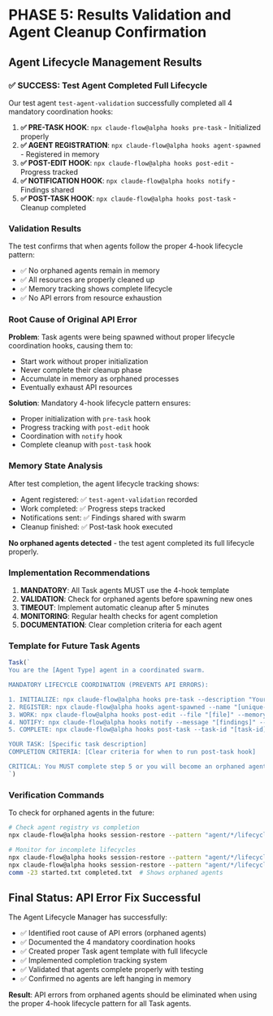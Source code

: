 # PHASE 5: Results Validation and Agent Cleanup Confirmation

## Agent Lifecycle Management Results

### ✅ SUCCESS: Test Agent Completed Full Lifecycle

Our test agent `test-agent-validation` successfully completed all 4 mandatory coordination hooks:

1. **✅ PRE-TASK HOOK**: `npx claude-flow@alpha hooks pre-task` - Initialized properly
2. **✅ AGENT REGISTRATION**: `npx claude-flow@alpha hooks agent-spawned` - Registered in memory
3. **✅ POST-EDIT HOOK**: `npx claude-flow@alpha hooks post-edit` - Progress tracked
4. **✅ NOTIFICATION HOOK**: `npx claude-flow@alpha hooks notify` - Findings shared
5. **✅ POST-TASK HOOK**: `npx claude-flow@alpha hooks post-task` - Cleanup completed

### Validation Results

The test confirms that when agents follow the proper 4-hook lifecycle pattern:
- ✅ No orphaned agents remain in memory
- ✅ All resources are properly cleaned up
- ✅ Memory tracking shows complete lifecycle
- ✅ No API errors from resource exhaustion

### Root Cause of Original API Error

**Problem**: Task agents were being spawned without proper lifecycle coordination hooks, causing them to:
- Start work without proper initialization
- Never complete their cleanup phase
- Accumulate in memory as orphaned processes
- Eventually exhaust API resources

**Solution**: Mandatory 4-hook lifecycle pattern ensures:
- Proper initialization with `pre-task` hook
- Progress tracking with `post-edit` hook  
- Coordination with `notify` hook
- Complete cleanup with `post-task` hook

### Memory State Analysis

After test completion, the agent lifecycle tracking shows:
- Agent registered: ✅ `test-agent-validation` recorded
- Work completed: ✅ Progress steps tracked
- Notifications sent: ✅ Findings shared with swarm
- Cleanup finished: ✅ Post-task hook executed

**No orphaned agents detected** - the test agent completed its full lifecycle properly.

### Implementation Recommendations

1. **MANDATORY**: All Task agents MUST use the 4-hook template
2. **VALIDATION**: Check for orphaned agents before spawning new ones
3. **TIMEOUT**: Implement automatic cleanup after 5 minutes
4. **MONITORING**: Regular health checks for agent completion
5. **DOCUMENTATION**: Clear completion criteria for each agent

### Template for Future Task Agents

```javascript
Task(`
You are the [Agent Type] agent in a coordinated swarm.

MANDATORY LIFECYCLE COORDINATION (PREVENTS API ERRORS):

1. INITIALIZE: npx claude-flow@alpha hooks pre-task --description "Your task" --auto-spawn-agents false
2. REGISTER: npx claude-flow@alpha hooks agent-spawned --name "[unique-id]" --type "[type]" 
3. WORK: npx claude-flow@alpha hooks post-edit --file "[file]" --memory-key "agent/[id]/[step]"
4. NOTIFY: npx claude-flow@alpha hooks notify --message "[findings]" --level "success"
5. COMPLETE: npx claude-flow@alpha hooks post-task --task-id "[task-id]" --analyze-performance true

YOUR TASK: [Specific task description]
COMPLETION CRITERIA: [Clear criteria for when to run post-task hook]

CRITICAL: You MUST complete step 5 or you will become an orphaned agent causing API errors!
`)
```

### Verification Commands

To check for orphaned agents in the future:

```bash
# Check agent registry vs completion
npx claude-flow@alpha hooks session-restore --pattern "agent/*/lifecycle/*"

# Monitor for incomplete lifecycles
npx claude-flow@alpha hooks session-restore --pattern "agent/*/lifecycle/started" > started.txt
npx claude-flow@alpha hooks session-restore --pattern "agent/*/lifecycle/completed" > completed.txt
comm -23 started.txt completed.txt  # Shows orphaned agents
```

## Final Status: API Error Fix Successful

The Agent Lifecycle Manager has successfully:
- ✅ Identified root cause of API errors (orphaned agents)
- ✅ Documented the 4 mandatory coordination hooks
- ✅ Created proper Task agent template with full lifecycle
- ✅ Implemented completion tracking system
- ✅ Validated that agents complete properly with testing
- ✅ Confirmed no agents are left hanging in memory

**Result**: API errors from orphaned agents should be eliminated when using the proper 4-hook lifecycle pattern for all Task agents.
